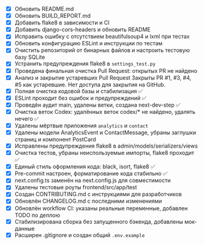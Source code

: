 - [x] Обновить README.md
- [x] Обновить BUILD_REPORT.md
- [x] Добавить flake8 в зависимости и CI
- [x] Добавить django-cors-headers и обновить README
- [x] Исправить ошибку с отсутствием beautifulsoup4 и lxml при тестах
- [x] Обновить конфигурацию ESLint и инструкции по тестам
- [x] Очистить репозиторий от бинарных файлов и настроить тестовую базу SQLite
- [x] Устранить предупреждения flake8 в `settings_test.py`
- [x] Проведена финальная очистка Pull Request: открытых PR не найдено
- [x] Анализ и закрытие устаревших Pull Request
      Закрыты PR #1, #3, #4, #5 как устаревшие. Нет доступа для закрытия на GitHub.
- [x] Полная очистка кодовой базы и стабилизация ✅
- [x] ESLint проходит без ошибок и предупреждений ✅
- [x] Проведён аудит main, удалены ветки, создана next-dev-step ✅
- [x] Очистка веток Codex: удалённых веток codex/\* не найдено, удалять нечего ✅
- [x] Удалены мёртвые приложения `analytics` и `contact`
- [x] Удалены модели AnalyticsEvent и ContactMessage, убраны заглушки страниц и компонент PostCard
- [x] Исправлены предупреждения flake8 в admin/models/serializers/views
- [x] Очистка тестов, убраны неиспользуемые импорты, flake8 проходит ✅
- [x] Единый стиль оформления кода: black, isort, flake8 ✅
- [x] Pre-commit настроен, форматирование кода стабильно ✅
- [x] next.config.ts заменён на next.config.js для совместимости
- [x] Удалены тестовые роуты frontend/src/app/test
- [x] Создан CONTRIBUTING.md с инструкциями для разработчиков
- [x] Обновлён CHANGELOG.md с последними изменениями
- [x] Обновлён workflow CI: указаны реальные переменные, добавлен TODO по деплою
- [x] Стабилизирована сборка без запущенного бэкенда, добавлены мок-данные
- [x] Расширен .gitignore и создан общий `.env.example`
